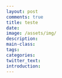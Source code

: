 ```yaml
---
layout: post
comments: true
title: teste
date:
image: /assets/img/
description:
main-class:
tags:
categories:
twitter_text:
introduction:
---
```

##